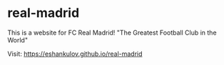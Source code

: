 # real-madrid
This is a website for FC Real Madrid!
"The Greatest Football Club in the World"

Visit: https://eshankulov.github.io/real-madrid 
